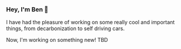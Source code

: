 ### Hey, I'm Ben 👋

I have had the pleasure of working on some really cool and important things, from decarbonization to self driving cars.

Now, I'm working on something new! TBD
